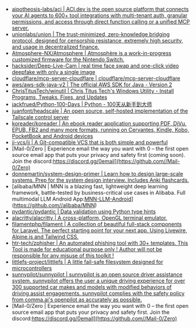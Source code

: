 + [aipotheosis-labs/aci | ACI.dev is the open source platform that connects your AI agents to 600+ tool integrations with multi-tenant auth, granular permissions, and access through direct function calling or a unified MCP server.](https://github.com//aipotheosis-labs/aci)
+ [unionlabs/union | The trust-minimized, zero-knowledge bridging protocol, designed for censorship resistance, extremely high security, and usage in decentralized finance.](https://github.com//unionlabs/union)
+ [Atmosphere-NX/Atmosphere | Atmosphère is a work-in-progress customized firmware for the Nintendo Switch.](https://github.com//Atmosphere-NX/Atmosphere)
+ [hacksider/Deep-Live-Cam | real time face swap and one-click video deepfake with only a single image](https://github.com//hacksider/Deep-Live-Cam)
+ [cloudflare/mcp-server-cloudflare | cloudflare/mcp-server-cloudflare](https://github.com//cloudflare/mcp-server-cloudflare)
+ [aws/aws-sdk-java-v2 | The official AWS SDK for Java - Version 2](https://github.com//aws/aws-sdk-java-v2)
+ [ChrisTitusTech/winutil | Chris Titus Tech's Windows Utility - Install Programs, Tweaks, Fixes, and Updates](https://github.com//ChrisTitusTech/winutil)
+ [jackfrued/Python-100-Days | Python - 100天从新手到大师](https://github.com//jackfrued/Python-100-Days)
+ [juanfont/headscale | An open source, self-hosted implementation of the Tailscale control server](https://github.com//juanfont/headscale)
+ [koreader/koreader | An ebook reader application supporting PDF, DjVu, EPUB, FB2 and many more formats, running on Cervantes, Kindle, Kobo, PocketBook and Android devices](https://github.com//koreader/koreader)
+ [jj-vcs/jj | A Git-compatible VCS that is both simple and powerful](https://github.com//jj-vcs/jj)
+ [Mail-0/Zero | Experience email the way you want with 0 – the first open source email app that puts your privacy and safety first (coming soon). Join the discord:https://discord.gg/0email](https://github.com//Mail-0/Zero)
+ [donnemartin/system-design-primer | Learn how to design large-scale systems. Prep for the system design interview. Includes Anki flashcards.](https://github.com//donnemartin/system-design-primer)
+ [alibaba/MNN | MNN is a blazing fast, lightweight deep learning framework, battle-tested by business-critical use cases in Alibaba. Full multimodal LLM Android App:[MNN-LLM-Android](./apps/Android/MnnLlmChat/README.md)](https://github.com//alibaba/MNN)
+ [pydantic/pydantic | Data validation using Python type hints](https://github.com//pydantic/pydantic)
+ [alacritty/alacritty | A cross-platform, OpenGL terminal emulator.](https://github.com//alacritty/alacritty)
+ [filamentphp/filament | A collection of beautiful full-stack components for Laravel. The perfect starting point for your next app. Using Livewire, Alpine.js and Tailwind CSS.](https://github.com//filamentphp/filament)
+ [htr-tech/zphisher | An automated phishing tool with 30+ templates. This Tool is made for educational purpose only ! Author will not be responsible for any misuse of this toolkit !](https://github.com//htr-tech/zphisher)
+ [littlefs-project/littlefs | A little fail-safe filesystem designed for microcontrollers](https://github.com//littlefs-project/littlefs)
+ [sunnypilot/sunnypilot | sunnypilot is an open source driver assistance system. sunnypilot offers the user a unique driving experience for over 300 supported car makes and models with modified behaviors of driving assist engagements. sunnypilot complies with the safety policy from comma.ai's openpilot as accurately as possible.](https://github.com//sunnypilot/sunnypilot)
+ [Mail-0/Zero | Experience email the way you want with 0 – the first open source email app that puts your privacy and safety first. Join the discord:https://discord.gg/0email](https://github.com//Mail-0/Zero)
